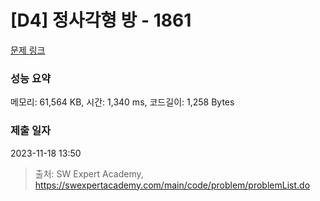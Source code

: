 # [D4] 정사각형 방 - 1861 

[문제 링크](https://swexpertacademy.com/main/code/problem/problemDetail.do?contestProbId=AV5LtJYKDzsDFAXc) 

### 성능 요약

메모리: 61,564 KB, 시간: 1,340 ms, 코드길이: 1,258 Bytes

### 제출 일자

2023-11-18 13:50



> 출처: SW Expert Academy, https://swexpertacademy.com/main/code/problem/problemList.do
